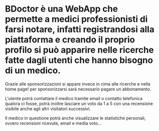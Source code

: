 # BDoctor è una WebApp che permette a medici professionisti di farsi notare, infatti registrandosi alla piattaforma e creando il proprio profilo si può apparire nelle ricerche fatte dagli utenti che hanno bisogno di un medico.

Grazie alle sponsorizzazioni si appare invece in cima alle ricerche e nella home page! per sponsorizzarsi sarà necessario pagare un abbonamento. 

L'utente potrà contattare il medico tramite email o contatto telefonica qualora ci fosse, potrà inoltre lasciare un voto da 1 a 5 con una recensione visibile anche agli altri visitatori successivi.

Il medico in questione potrà anche visualizzare le statistiche personali, ovvero recensioni ricevute, email e media voto...